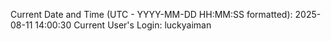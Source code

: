 Current Date and Time (UTC - YYYY-MM-DD HH:MM:SS formatted): 2025-08-11 14:00:30
Current User's Login: luckyaiman
